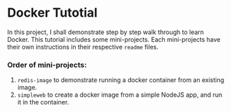 # Docker Tutotial
In this project, I shall demonstrate step by step
walk through to learn Docker. This tutorial includes
some mini-projects. Each mini-projects have their own
instructions in their respective `readme` files.

### Order of mini-projects:
1. `redis-image` to demonstrate running a docker container from an existing image.
2. `simpleweb` to create a docker image from a simple NodeJS app, and run it in the container.
